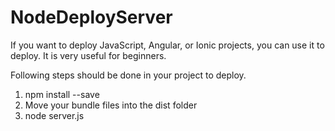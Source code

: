# NodeDeployServer
If you want to deploy JavaScript, Angular, or Ionic projects, you can use it to deploy. It is very useful for beginners.

Following steps should be done in your project to deploy.

1) npm install --save
2) Move your bundle files into the dist folder
3) node server.js
